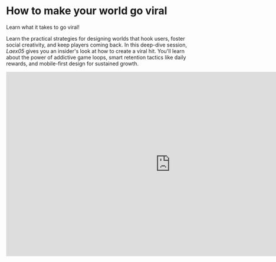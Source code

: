# How to make your world go viral
Learn what it takes to go viral!

Learn the practical strategies for designing worlds that hook users, foster social creativity, and keep players coming back. In this deep-dive session, *Laex05* gives you an insider's look at how to create a viral hit. You'll learn about the power of addictive game loops, smart retention tactics like daily rewards, and mobile-first design for sustained growth.

<iframe width="890" height="501" src="https://www.youtube.com/embed/IN0GOGQfa4c?si=PuqeVKkt0or6LsBM" title="YouTube video player" frameborder="0" allow="accelerometer; autoplay; clipboard-write; encrypted-media; gyroscope; picture-in-picture; web-share" referrerpolicy="strict-origin-when-cross-origin" allowfullscreen></iframe>